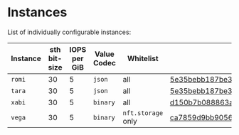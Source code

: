 # Instances

List of individually configurable instances:

| Instance | sth bit-size | IOPS per GiB  | Value Codec  | Whitelist           | Running |
|----------|--------------|---------------|--------------|---------------------|---------|
| `romi`   | 30           | 5             | `json`       | all                 | [5e35bebb187be3db8096347d635fdef13bd85a96](https://github.com/filecoin-project/storetheindex/commit/5e35bebb187be3db8096347d635fdef13bd85a96)        |
| `tara`   | 30           | 5             | `json`       | all                 | [5e35bebb187be3db8096347d635fdef13bd85a96](https://github.com/filecoin-project/storetheindex/commit/5e35bebb187be3db8096347d635fdef13bd85a96)        |
| `xabi`   | 30           | 5             | `binary`     | all                 | [d150b7b088863a9e4f7ed02dd5ce55b64029383e](https://github.com/filecoin-project/storetheindex/commit/d150b7b088863a9e4f7ed02dd5ce55b64029383e)        |
| `vega`   | 30           | 5             | `binary`     | `nft.storage` only  | [ca7859d9bb905663908fbdc4aacbd31f14efdc19](https://github.com/filecoin-project/storetheindex/commit/ca7859d9bb905663908fbdc4aacbd31f14efdc19)    |
